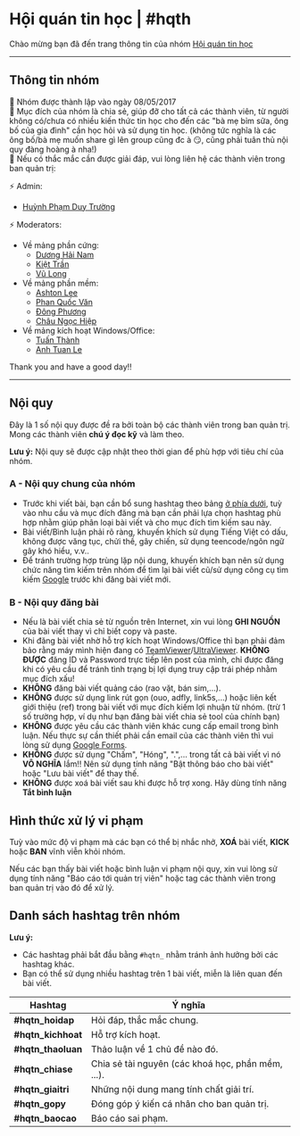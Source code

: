 # Hội quán tin học \| \#hqth

Chào mừng bạn đã đến trang thông tin của nhóm [Hội quán tin học](https://fb.com/groups/hoiquantinhoc/)

---

## Thông tin nhóm

:small_orange_diamond: Nhóm được thành lập vào ngày 08/05/2017  
:small_orange_diamond: Mục đích của nhóm là chia sẻ, giúp đỡ cho tất cả các thành viên, từ người không có/chưa có nhiều kiến thức tin học cho đến các "bà mẹ bỉm sữa, ông bố của gia đình" cần học hỏi và sử dụng tin học. (không tức nghĩa là các ông bố/bà mẹ muốn share gì lên group cũng đc à :smirk:, cũng phải tuân thủ nội quy đàng hoàng à nha!)  
:small_orange_diamond: Nếu có thắc mắc cần được giải đáp, vui lòng liên hệ các thành viên trong ban quản trị:

:zap: Admin\:  

* [Huỳnh Phạm Duy Trường](https://www.facebook.com/100003406471977)

:zap: Moderators\:

* Về mảng phần cứng\:
  * [Dương Hải Nam](https://www.facebook.com/duonghai.nam.1980)
  * [Kiệt Trần](https://www.facebook.com/kiettran.a7)
  * [Vũ Long](https://www.facebook.com/socbay66)
* Về mảng phần mềm\:
  * [Ashton Lee](https://www.facebook.com/AshtonLee.IT)
  * [Phan Quốc Văn](https://www.facebook.com/phanquocvan)
  * [Đông Phương](https://www.facebook.com/dongphuong2102)
  * [Châu Ngọc Hiệp](https://www.facebook.com/hiepchau96)
* Về mảng kích hoạt Windows\/Office\:
  * [Tuấn Thành](https://www.facebook.com/tuanthanh1502)
  * [Anh Tuan Le](https://www.facebook.com/anhtuanle.ktc)

Thank you and have a good day!!

---

## Nội quy

Đây là 1 số nội quy được đề ra bởi toàn bộ các thành viên trong ban quản trị. Mong các thành viên **chú ý đọc kỹ** và làm theo.

**Lưu ý:** Nội quy sẽ được cập nhật theo thời gian để phù hợp với tiêu chí của nhóm.

### A - Nội quy chung của nhóm

* Trước khi viết bài, bạn cần bổ sung hashtag theo bảng [ở phía dưới](..#danh-sch-hashtag-trn-nhm), tuỳ vào nhu cầu và mục đích đăng mà bạn cần phải lựa chọn hashtag phù hợp nhằm giúp phân loại bài viết và cho mục đích tìm kiếm sau này.
* Bài viết\/Bình luận phải rõ ràng, khuyến khích sử dụng Tiếng Việt có dấu, không được văng tục, chửi thề, gây chiến, sử dụng teencode/ngôn ngữ gây khó hiểu, v.v..
* Để tránh trường hợp trùng lặp nội dung, khuyến khích bạn nên sử dụng chức năng tìm kiếm trên nhóm để tìm lại bài viết cũ/sử dụng công cụ tìm kiếm [Google](https://www.google.com/) trước khi đăng bài viết mới.

### B - Nội quy đăng bài

* Nếu là bài viết chia sẻ từ nguồn trên Internet, xin vui lòng **GHI NGUỒN** của bài viết thay vì chỉ biết copy và paste.
* Khi đăng bài viết nhờ hỗ trợ kích hoạt Windows/Office thì bạn phải đảm bảo rằng máy mình hiện đang có [TeamViewer](https://www.teamviewer.com/en/products/teamviewer/)\/[UltraViewer](https://ultraviewer.net/en/download.html). **KHÔNG ĐƯỢC** đăng ID và Password trực tiếp lên post của mình, chỉ được đăng khi có yêu cầu để tránh tình trạng bị lợi dụng truy cập trái phép nhằm mục đích xấu!
* **KHÔNG** đăng bài viết quảng cáo (rao vặt, bán sim,...).
* **KHÔNG** được sử dụng link rút gọn (ouo, adfly, link5s,...) hoặc liên kết giới thiệu (ref) trong bài viết với mục đích kiếm lợi nhuận từ nhóm. (trừ 1 số trường hợp, ví dụ như bạn đăng bài viết chia sẻ tool của chính bạn)
* **KHÔNG** được yêu cầu các thành viên khác cung cấp email trong bình luận. Nếu thực sự cần thiết phải cần email của các thành viên thì vui lòng sử dụng [Google Forms](https://docs.google.com/forms).
* **KHÔNG** được sử dụng "Chấm", "Hóng", ".",... trong tất cả bài viết vì nó **VÔ NGHĨA** lắm!! Nên sử dụng tính năng "Bật thông báo cho bài viết" hoặc "Lưu bài viết" để thay thế.
* **KHÔNG** được xoá bài viết sau khi được hỗ trợ xong. Hãy dùng tính năng **Tắt bình luận**

## Hình thức xử lý vi phạm

Tuỳ vào mức độ vi phạm mà các bạn có thể bị nhắc nhở, **XOÁ** bài viết, **KICK** hoặc **BAN** vĩnh viễn khỏi nhóm.

Nếu các bạn thấy bài viết hoặc bình luận vi phạm nội quy, xin vui lòng sử dụng tính năng "Báo cáo tới quản trị viên" hoặc tag các thành viên trong ban quản trị vào đó để xử lý.

## Danh sách hashtag trên nhóm

**Lưu ý:**

* Các hashtag phải bắt đầu bằng `#hqtn_` nhằm tránh ảnh hưởng bởi các hashtag khác.
* Bạn có thể sử dụng nhiều hashtag trên 1 bài viết, miễn là liên quan đến bài viết.

Hashtag | Ý nghĩa
------- | -------
 **#hqtn_hoidap** | Hỏi đáp, thắc mắc chung.
 **#hqtn_kichhoat** | Hỗ trợ kích hoạt.
 **#hqtn_thaoluan** | Thảo luận về 1 chủ đề nào đó.
 **#hqtn_chiase** | Chia sẻ tài nguyên (các khoá học, phần mềm, ...).
 **#hqtn_giaitri** | Những nội dung mang tính chất giải trí.
 **#hqtn_gopy** | Đóng góp ý kiến cá nhân cho ban quản trị.
 **#hqtn_baocao** | Báo cáo sai phạm.